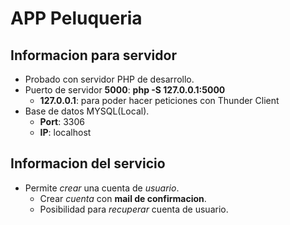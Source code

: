 # APP Peluqueria

## Informacion para servidor

- Probado con servidor PHP de desarrollo.
- Puerto de servidor **5000**: **php -S 127.0.0.1:5000**
    - **127.0.0.1**: para poder hacer peticiones con Thunder Client
- Base de datos MYSQL(Local).
    - **Port**: 3306
    - **IP**: localhost

## Informacion del servicio

- Permite *crear* una cuenta de *usuario*.
    - Crear *cuenta* con **mail de confirmacion**.
    - Posibilidad para *recuperar* cuenta de usuario.
    